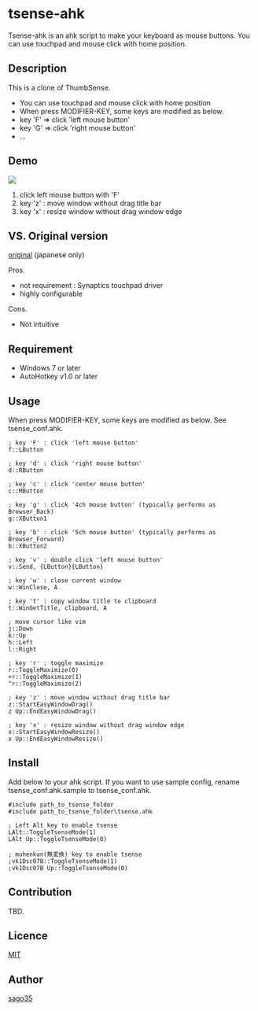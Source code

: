 tsense-ahk
================

Tsense-ahk is an ahk script to make your keyboard as mouse buttons.
You can use touchpad and mouse click with home position.

## Description

This is a clone of ThumbSense.

 * You can use touchpad and mouse click with home position
  * When press MODIFIER-KEY, some keys are modified as below.
   * key 'F' => click 'left mouse button'
   * key 'G' => click 'right mouse button'
   * ...



## Demo
![](https://raw.github.com/wiki/sago35/tsense-ahk/images/tsense-ahk-demo.gif)

 1. click left mouse button with 'F'
 2. key 'z' : move window without drag title bar
 3. key 'x' : resize window without drag window edge
 
## VS. Original version

[original](https://www.sonycsl.co.jp/person/rekimoto/tsense/indexj.html) (japanese only)

Pros.

 * not requirement : Synaptics touchpad driver
 * highly configurable

Cons.

 * Not intuitive

## Requirement

 * Windows 7 or later
 * AutoHotkey v1.0 or later

## Usage

When press MODIFIER-KEY, some keys are modified as below. See tsense_conf.ahk.

    ; key 'F' : click 'left mouse button'
    f::LButton

    ; key 'd' : click 'right mouse button'
    d::RButton

    ; key 'c' : click 'center mouse button'
    c::MButton

    ; key 'g' : click '4ch mouse button' (typically performs as Browser_Back)
    g::XButton1

    ; key 'b' : click '5ch mouse button' (typically performs as Browser_Forward)
    b::XButton2

    ; key 'v' : double click 'left mouse button'
    v::Send, {LButton}{LButton}

    ; key 'w' : close current window
    w::WinClose, A

    ; key 't' : copy window title to clipboard
    t::WinGetTitle, clipboard, A

    ; move cursor like vim
    j::Down
    k::Up
    h::Left
    l::Right

    ; key 'r' : toggle maximize
    r::ToggleMaximize(0)
    +r::ToggleMaximize(1)
    ^r::ToggleMaximize(2)

    ; key 'z' : move window without drag title bar
    z::StartEasyWindowDrag()
    z Up::EndEasyWindowDrag()

    ; key 'x' : resize window without drag window edge
    x::StartEasyWindowResize()
    x Up::EndEasyWindowResize()

## Install

Add below to your ahk script.
If you want to use sample config, rename tsense_conf.ahk.sample to tsense_conf.ahk.


    #include path_to_tsense_folder
    #include path_to_tsense_folder\tsense.ahk

    ; Left Alt key to enable tsense
    LAlt::ToggleTsenseMode(1)
    LAlt Up::ToggleTsenseMode(0)

    ; muhenkan(無変換) key to enable tsense
    ;vk1Dsc07B::ToggleTsenseMode(1)
    ;vk1Dsc07B Up::ToggleTsenseMode(0)

## Contribution

TBD.

## Licence

[MIT](http://opensource.org/licenses/mit-license.php)

## Author

[sago35](https://github.com/sago35)
